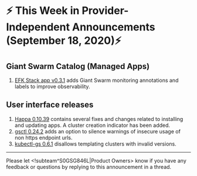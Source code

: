 # :zap: This Week in Provider-Independent Announcements (September 18, 2020):zap:

## Giant Swarm Catalog (Managed Apps)

1. [EFK Stack app v0.3.1](https://github.com/giantswarm/efk-stack-app/blob/master/CHANGELOG.md#031---2020-09-11) adds Giant Swarm monitoring annotations and labels to improve observability.

## User interface releases

1. [Happa 0.10.39](https://github.com/giantswarm/happa/releases/tag/v0.10.39) contains several fixes and changes related to installing and updating apps. A cluster creation indicator has been added.
2. [gsctl 0.24.2](https://github.com/giantswarm/gsctl/releases/tag/0.24.2) adds an option to silence warnings of insecure usage of non https endpoint urls.
3. [kubectl-gs 0.6.1](https://github.com/giantswarm/kubectl-gs/releases/tag/v0.6.1) disallows templating clusters with invalid versions.

---
Please let <!subteam^S0GSG846L|Product Owners> know if you have any feedback or questions by replying to this announcement in a thread.
